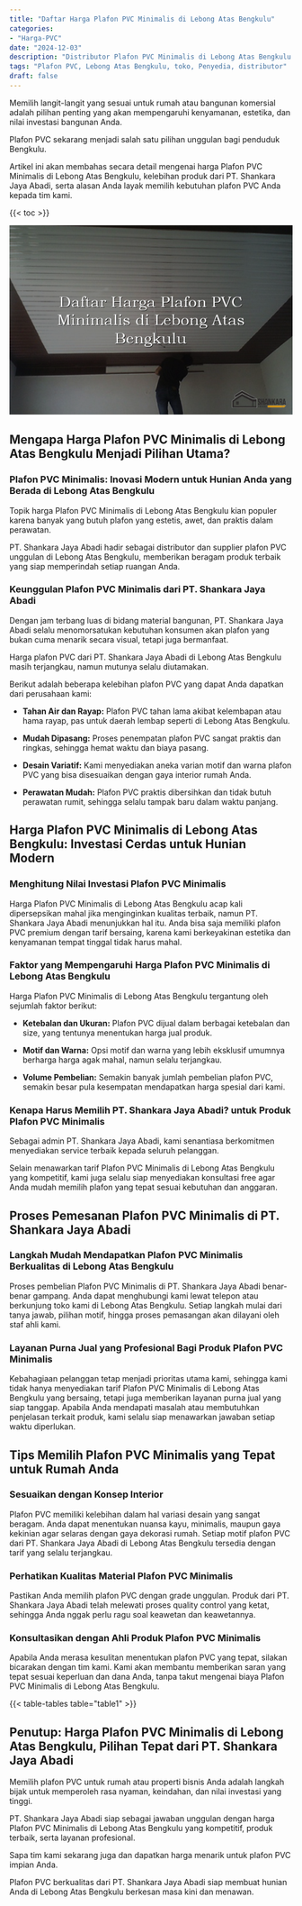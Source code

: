 ```yaml
---
title: "Daftar Harga Plafon PVC Minimalis di Lebong Atas Bengkulu"
categories: 
- "Harga-PVC"
date: "2024-12-03"
description: "Distributor Plafon PVC Minimalis di Lebong Atas Bengkulu bagi tempat tinggal, perkantoran, serta gerai. Produk berkualitas, pilihan motif, pilihan warna menarik, dengan layanan pemasangan dikerjakan oleh teknisi ahli serta kepastian resmi!|Servis penyediaan Plafon PVC Minimalis di Lebong Atas Bengkulu untuk kebutuhan rumah, office, maupun gerai, beserta produk terbaik dan instalasi oleh teknisi ahli serta kepastian resmi.|Solusi Plafon PVC Minimalis di Lebong Atas Bengkulu yang terpercaya bagi tempat tinggal, office, serta ritel, dengan panel terbaik dan penempatan dikerjakan oleh tim berpengalaman serta kepastian resmi.|Distribusi Plafon PVC Minimalis di Lebong Atas Bengkulu untuk hunian, office, dan toko, beserta material berkualitas dan penempatan ditangani oleh teknisi profesional, dilengkapi beserta kepastian resmi.}"
tags: "Plafon PVC, Lebong Atas Bengkulu, toko, Penyedia, distributor"
draft: false
---
```


Memilih langit-langit yang sesuai untuk rumah atau bangunan komersial adalah pilihan penting yang akan mempengaruhi kenyamanan, estetika, dan nilai investasi bangunan Anda.

Plafon PVC sekarang menjadi salah satu pilihan unggulan bagi penduduk Bengkulu.

Artikel ini akan membahas secara detail mengenai harga Plafon PVC Minimalis di Lebong Atas Bengkulu, kelebihan produk dari PT. Shankara Jaya Abadi, serta alasan Anda layak memilih kebutuhan plafon PVC Anda kepada tim kami.

{{< toc >}}

![Daftar Harga Plafon PVC Minimalis di Lebong Atas Bengkulu](/images/Harga-PVC/Daftar-Harga-Plafon-PVC-Minimalis-di-Lebong-Atas-Bengkulu.png)


## Mengapa Harga Plafon PVC Minimalis di Lebong Atas Bengkulu Menjadi Pilihan Utama?

### Plafon PVC Minimalis: Inovasi Modern untuk Hunian Anda yang Berada di Lebong Atas Bengkulu

Topik harga Plafon PVC Minimalis di Lebong Atas Bengkulu kian populer karena banyak yang butuh plafon yang estetis, awet, dan praktis dalam perawatan.

PT. Shankara Jaya Abadi hadir sebagai distributor dan supplier plafon PVC unggulan di Lebong Atas Bengkulu, memberikan beragam produk terbaik yang siap memperindah setiap ruangan Anda.

### Keunggulan Plafon PVC Minimalis dari PT. Shankara Jaya Abadi

Dengan jam terbang luas di bidang material bangunan, PT. Shankara Jaya Abadi selalu menomorsatukan kebutuhan konsumen akan plafon yang bukan cuma menarik secara visual, tetapi juga bermanfaat.

Harga plafon PVC dari PT. Shankara Jaya Abadi di Lebong Atas Bengkulu masih terjangkau, namun mutunya selalu diutamakan.

Berikut adalah beberapa kelebihan plafon PVC yang dapat Anda dapatkan dari perusahaan kami:

- **Tahan Air dan Rayap:** Plafon PVC tahan lama akibat kelembapan atau hama rayap, pas untuk daerah lembap seperti di Lebong Atas Bengkulu.

- **Mudah Dipasang:** Proses penempatan plafon PVC sangat praktis dan ringkas, sehingga hemat waktu dan biaya pasang.

- **Desain Variatif:** Kami menyediakan aneka varian motif dan warna plafon PVC yang bisa disesuaikan dengan gaya interior rumah Anda.

- **Perawatan Mudah:** Plafon PVC praktis dibersihkan dan tidak butuh perawatan rumit, sehingga selalu tampak baru dalam waktu panjang.

## Harga Plafon PVC Minimalis di Lebong Atas Bengkulu: Investasi Cerdas untuk Hunian Modern

### Menghitung Nilai Investasi Plafon PVC Minimalis

Harga Plafon PVC Minimalis di Lebong Atas Bengkulu acap kali dipersepsikan mahal jika menginginkan kualitas terbaik, namun PT. Shankara Jaya Abadi menunjukkan hal itu. Anda bisa saja memiliki plafon PVC premium dengan tarif bersaing, karena kami berkeyakinan estetika dan kenyamanan tempat tinggal tidak harus mahal.

### Faktor yang Mempengaruhi Harga Plafon PVC Minimalis di Lebong Atas Bengkulu

Harga Plafon PVC Minimalis di Lebong Atas Bengkulu tergantung oleh sejumlah faktor berikut:

- **Ketebalan dan Ukuran:** Plafon PVC dijual dalam berbagai ketebalan dan size, yang tentunya menentukan harga jual produk.

- **Motif dan Warna:** Opsi motif dan warna yang lebih eksklusif umumnya berharga harga agak mahal, namun selalu terjangkau.

- **Volume Pembelian:** Semakin banyak jumlah pembelian plafon PVC, semakin besar pula kesempatan mendapatkan harga spesial dari kami.

### Kenapa Harus Memilih PT. Shankara Jaya Abadi? untuk Produk Plafon PVC Minimalis

Sebagai admin PT. Shankara Jaya Abadi, kami senantiasa berkomitmen menyediakan service terbaik kepada seluruh pelanggan.

Selain menawarkan tarif Plafon PVC Minimalis di Lebong Atas Bengkulu yang kompetitif, kami juga selalu siap menyediakan konsultasi free agar Anda mudah memilih plafon yang tepat sesuai kebutuhan dan anggaran.

## Proses Pemesanan Plafon PVC Minimalis di PT. Shankara Jaya Abadi

### Langkah Mudah Mendapatkan Plafon PVC Minimalis Berkualitas di Lebong Atas Bengkulu

Proses pembelian Plafon PVC Minimalis di PT. Shankara Jaya Abadi benar-benar gampang. Anda dapat menghubungi kami lewat telepon atau berkunjung toko kami di Lebong Atas Bengkulu. Setiap langkah mulai dari tanya jawab, pilihan motif, hingga proses pemasangan akan dilayani oleh staf ahli kami.

### Layanan Purna Jual yang Profesional Bagi Produk Plafon PVC Minimalis

Kebahagiaan pelanggan tetap menjadi prioritas utama kami, sehingga kami tidak hanya menyediakan tarif Plafon PVC Minimalis di Lebong Atas Bengkulu yang bersaing, tetapi juga memberikan layanan purna jual yang siap tanggap. Apabila Anda mendapati masalah atau membutuhkan penjelasan terkait produk, kami selalu siap menawarkan jawaban setiap waktu diperlukan.

## Tips Memilih Plafon PVC Minimalis yang Tepat untuk Rumah Anda

### Sesuaikan dengan Konsep Interior

Plafon PVC memiliki kelebihan dalam hal variasi desain yang sangat beragam. Anda dapat menentukan nuansa kayu, minimalis, maupun gaya kekinian agar selaras dengan gaya dekorasi rumah. Setiap motif plafon PVC dari PT. Shankara Jaya Abadi di Lebong Atas Bengkulu tersedia dengan tarif yang selalu terjangkau.

### Perhatikan Kualitas Material Plafon PVC Minimalis

Pastikan Anda memilih plafon PVC dengan grade unggulan. Produk dari PT. Shankara Jaya Abadi telah melewati proses quality control yang ketat, sehingga Anda nggak perlu ragu soal keawetan dan keawetannya.

### Konsultasikan dengan Ahli Produk Plafon PVC Minimalis

Apabila Anda merasa kesulitan menentukan plafon PVC yang tepat, silakan bicarakan dengan tim kami. Kami akan membantu memberikan saran yang tepat sesuai keperluan dan dana Anda, tanpa takut mengenai biaya Plafon PVC Minimalis di Lebong Atas Bengkulu.

{{< table-tables table="table1" >}}

## Penutup: Harga Plafon PVC Minimalis di Lebong Atas Bengkulu, Pilihan Tepat dari PT. Shankara Jaya Abadi

Memilih plafon PVC untuk rumah atau properti bisnis Anda adalah langkah bijak untuk memperoleh rasa nyaman, keindahan, dan nilai investasi yang tinggi.

PT. Shankara Jaya Abadi siap sebagai jawaban unggulan dengan harga Plafon PVC Minimalis di Lebong Atas Bengkulu yang kompetitif, produk terbaik, serta layanan profesional.

Sapa tim kami sekarang juga dan dapatkan harga menarik untuk plafon PVC impian Anda.

Plafon PVC berkualitas dari PT. Shankara Jaya Abadi siap membuat hunian Anda di Lebong Atas Bengkulu berkesan masa kini dan menawan.